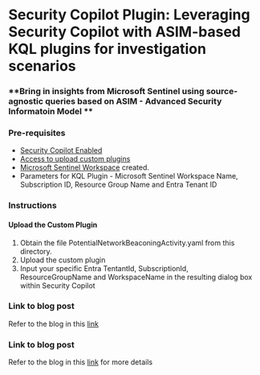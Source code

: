# Security Copilot Plugin: Leveraging Security Copilot with ASIM-based KQL plugins for investigation scenarios

### **Bring in insights from Microsoft Sentinel using source-agnostic queries based on ASIM - Advanced Security Informatoin Model **

### Pre-requisites

-   [Security Copilot Enabled](https://learn.microsoft.com/en-us/security-copilot/get-started-security-copilot#onboarding-to-microsoft-security-copilot)
-   [Access to upload custom plugins](https://learn.microsoft.com/en-us/security-copilot/manage-plugins?tabs=securitycopilotplugin#managing-custom-plugins)
-   [Microsoft Sentinel Workspace](https://learn.microsoft.com/en-us/azure/sentinel/quickstart-onboard) created.
-   Parameters for KQL Plugin - Microsoft Sentinel Workspace Name, Subscription ID, Resource Group Name and Entra Tenant ID

### Instructions

#### Upload the Custom Plugin

1.  Obtain the file PotentialNetworkBeaconingActivity.yaml from this directory.
2.  Upload the custom plugin
3.  Input your specific Entra TentantId, SubscriptionId, ResourceGroupName and WorkspaceName in the resulting dialog box within Security Copilot

### Link to blog post

Refer to the blog in this [link](https://techcommunity.microsoft.com/blog/securitycopilotblog/leveraging-asim-based-kql-plugins-in-microsoft-security-copilot-for-investigatio/4357680?previewMessage=true)

### Link to blog post

Refer to the blog in this [link](https://techcommunity.microsoft.com/blog/securitycopilotblog/leveraging-asim-based-kql-plugins-in-microsoft-security-copilot-for-investigatio/4357680?previewMessage=true) for more details